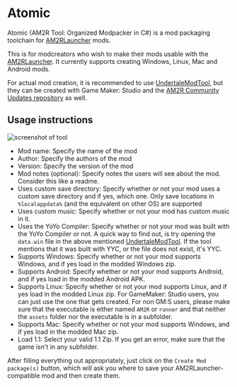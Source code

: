 # Atomic
Atomic (AM2R Tool: Organized Modpacker in C#) is a mod packaging toolchain for [AM2RLauncher](https://github.com/AM2R-Community-Developers/AM2RLauncher) mods.

This is for modcreators who wish to make their mods usable with the [AM2RLauncher](https://github.com/AM2R-Community-Developers/AM2RLauncher).
It currently supports creating Windows, Linux, Mac and Android mods.

For actual mod creation, it is recommended to use [UndertaleModTool](https://github.com/krzys-h/UndertaleModTool), but they can be created with Game Maker: Studio and the [AM2R Community Updates repository](https://github.com/AM2R-Community-Developers/AM2R-Community-Updates) as well. 

## Usage instructions
![screenshot of tool](https://user-images.githubusercontent.com/38186597/209388376-93c07910-89e3-4a4a-a501-d06b094915d4.png)

* Mod name: Specify the name of the mod
* Author: Specify the authors of the mod
* Version: Specify the version of the mod
* Mod notes (optional): Specify notes the users will see about the mod. Consider this like a readme.
* Uses custom save directory: Specify whether or not your mod uses a custom save directory and if yes, which one. Only save locations in `%localappdata%` (and the equivalent on other OS) are supported
* Uses custom music: Specify whether or not your mod has custom music in it.
* Uses the YoYo Compiler: Specify whether or not your mod was built with the YoYo Compiler or not. A quick way to find out, is try opening the `data.win` file in the above mentioned [UndertaleModTool](https://github.com/krzys-h/UndertaleModTool). If the tool mentions that it was built with YYC, or the file does not exist, it's YYC.
* Supports Windows: Specify whether or not your mod supports Windows, and if yes load in the modded Windows zip.
* Supports Android: Specify whether or not your mod supports Android, and if yes load in the modded Android APK.
* Supports Linux: Specify whether or not your mod supports Linux, and if yes load in the modded Linux zip. For GameMaker: Studio users, you can just use the one that gets created. For non GM:S users, please make sure that the executable is either named `AM2R` or `runner` and that neither the `assets` folder nor the executable is in a subfolder.
* Supports Mac: Specify whether or not your mod supports Windows, and if yes load in the modded Mac zip.
* Load 1.1: Select your valid 1.1 Zip. If you get an error, make sure that the game isn't in any subfolder.

After filling everything out appropriately, just click on the `Create Mod package(s)` button, which will ask you where to save your AM2RLauncher-compatible mod and then create them.
